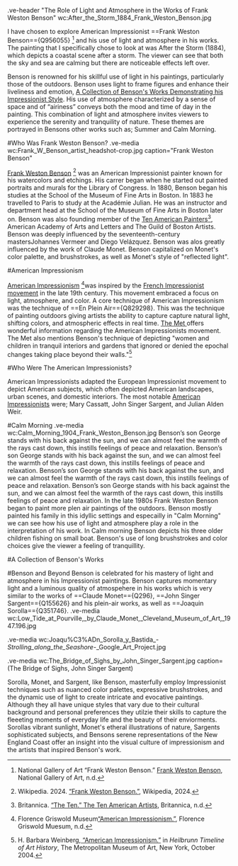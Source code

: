 .ve-header "The Role of Light and Atmosphere in the Works of Frank Weston Benson" wc:After_the_Storm_1884_Frank_Weston_Benson.jpg

I have chosen to explore American Impressionist ==Frank Weston Benson=={Q956055} [^1] and his use of light and atmosphere in his works. The painting that I specifically chose to look at was After the Storm (1884), which depicts a coastal scene after a storm. The viewer can see that both the sky and sea are calming but there are noticeable effects left over. 

Benson is renowned for his skillful use of light in his paintings, particularly those of the outdoors. Benson uses light to frame figures and enhance their liveliness and emotion, [A Collection of Benson's Works Demonstrating his Impressionist Style](https://www.youtube.com/watch?v=zisXUpQ-tfA). His use of atmosphere characterized by a sense of space and of “airiness” conveys both the mood and time of day in the painting. This combination of light and atmosphere invites viewers to experience the serenity and tranquility of nature. These themes are portrayed in Bensons other works such as; Summer and Calm Morning.

#Who Was Frank Weston Benson?
.ve-media wc:Frank_W_Benson_artist_headshot-crop.jpg caption="Frank Weston Benson"

[Frank Weston Benson](https://en.wikipedia.org/wiki/Frank_Weston_Benson) [^2]  was an American Impressionist painter known for his watercolors and etchings. His carrer began when he started out painted portraits and murals for the Library of Congress. In 1880, Benson began his studies at the School of the Museum of Fine Arts in Boston. In 1883 he travelled to Paris to study at the Académie Julian. He was an instructor and department head at the School of the Museum of Fine Arts in Boston later on. Benson was also founding member of the [Ten American Painters](https://en.wikipedia.org/wiki/Ten_American_Painters)[^3], American Academy of Arts and Letters and The Guild of Boston Artists. Benson was deeply influenced by the seventeenth-century mastersJohannes Vermeer and Diego Velázquez. Benson was alos greatly influenced by the work of Claude Monet. Benson capitalized on Monet's color palette, and brushstrokes, as well as Monet's style of "reflected light". 


#American Impressionism

[American Impressionism](https://www.youtube.com/watch?v=HTOO-ukvs4g) [^4]was inspired by the [French Impressionist movement](https://www.tate.org.uk/art/art-terms/i/impressionism#:~:text=Impressionism%20developed%20in%20France%20in,and%20scenes%20of%20everyday%20life) in the late 19th century. This movement embraced a focus on light, atmosphere, and color. A core technique of American Impressionism was the technique of ==En Plein Air=={Q829298}. This was the technique of painting outdoors giving artists the ability to capture capture natural light, shifting colors, and atmospheric effects in real time. [The Met ](https://www.metmuseum.org/toah/hd/aimp/hd_aimp.htm) offers  wonderful information regarding the American Impressionists movement. The Met also mentions Benson's technique of  depicting "women and children in tranquil interiors and gardens that ignored or denied the epochal changes taking place beyond their walls."[^5]

#Who Were The American Impressionists?

American Impressionists adapted the European Impressionist movement to depict American subjects, which often depicted American landscapes, urban scenes, and domestic interiors. The most notable [American Impressionists](https://en.wikipedia.org/wiki/American_Impressionism#Notable_American_impressionists) were; Mary Cassatt, John Singer Sargent, and Julian Alden Weir. 

#Calm Morning
.ve-media wc:Calm_Morning_1904_Frank_Weston_Benson.jpg
Benson’s son George stands with his back against the sun, and we can almost feel the warmth of the rays cast down, this instills feelings of peace and relaxation. Benson’s son George stands with his back against the sun, and we can almost feel the warmth of the rays cast down, this instills feelings of peace and relaxation. Benson’s son George stands with his back against the sun, and we can almost feel the warmth of the rays cast down, this instills feelings of peace and relaxation. Benson’s son George stands with his back against the sun, and we can almost feel the warmth of the rays cast down, this instills feelings of peace and relaxation. In the late 1980s Frank Weston Benson began to paint more plen air paintings of the outdoors. Benson mostly painted his family in this idyllic settings and especailly in "Calm Morning" we can see how his use of light and atmosphere play a role in the interpretation of his work. In Calm morning Benson depicts his three older children fishing on small boat. Benson's use of long brushstrokes and color choices give the viewer a feeling of tranquillity. 

#A Collection of Benson's Works




#Benson and Beyond 
Benson is celebrated for his mastery of light and atmosphere in his Impressionist paintings. Benson captures momentary light and a luminous quality of atmospehere in his works which is very similar to the works of ==Claude Monet=={Q296}, ==John Singer Sargent=={Q155626} and his plein-air works, as well as ==Joaquin Sorolla=={Q351746}. 
.ve-media wc:Low_Tide_at_Pourville,_by_Claude_Monet,_Cleveland_Museum_of_Art,_1947.196.jpg

.ve-media wc:Joaqu%C3%ADn_Sorolla_y_Bastida_-_Strolling_along_the_Seashore_-_Google_Art_Project.jpg 

.ve-media wc:The_Bridge_of_Sighs_by_John_Singer_Sargent.jpg caption=(The Bridge of Sighs, John Singer Sargent)


Sorolla, Monet, and Sargent, like Benson, masterfully employ Impressionist techniques such as nuanced color palettes, expressive brushstrokes, and the dynamic use of light to create intricate and evocative paintings.  Although they all have unique styles that vary due to their cultural background and personal preferences they utilzie their skills to capture the fleeeting moments of everyday life and the beauty of their enviorments. Sorollas vibrant sunlight, Monet's etheral illustrations of nature, Sargents sophisticated subjects, and Bensons serene representations of the New England Coast offer an insight into the visual culture of impressionism and the artists that  inspired Benson's work. 

[^1]: National Gallery of Art “Frank Weston Benson.” [Frank Weston Benson](https://www.nga.gov/collection/artist-info.949.html), National Gallery of Art, n.d.

[^2]:  Wikipedia. 2024. [“Frank Weston Benson.”](https://en.wikipedia.org/wiki/Frank_Weston_Benson), Wikipedia, 2024. 

[^3]: Britannica. [“The Ten.” The Ten American Artists](https://www.britannica.com/art/the-Ten), Britannica, n.d.

[^4]: Florence Griswold Museum[“American Impressionism.”](https://florencegriswoldmuseum.org/collections/online/fox-chase/fox-chase-american-impressionism/), Florence Griswold Muesum, n.d. 

[^5]: H. Barbara Weinberg,[ “American Impressionism.”]( https://www.metmuseum.org/toah/hd/aimp/hd_aimp.htm)
 in *Heilbrunn Timeline of Art History*, The Metropolitan Museum of Art, New York, October 2004.


